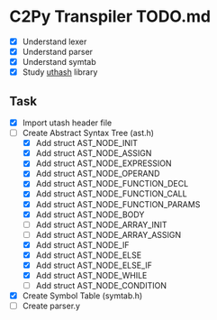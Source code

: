 # C2Py Transpiler TODO.md

- [x] Understand lexer
- [x] Understand parser
- [x] Understand symtab
- [x] Study [uthash](https://troydhanson.github.io/uthash/) library 

## Task

- [x] Import utash header file
- [ ] Create Abstract Syntax Tree (ast.h)
    - [x] Add struct AST_NODE_INIT
    - [x] Add struct AST_NODE_ASSIGN
    - [x] Add struct AST_NODE_EXPRESSION
    - [x] Add struct AST_NODE_OPERAND
    - [x] Add struct AST_NODE_FUNCTION_DECL
    - [x] Add struct AST_NODE_FUNCTION_CALL
    - [x] Add struct AST_NODE_FUNCTION_PARAMS
    - [x] Add struct AST_NODE_BODY
    - [ ] Add struct AST_NODE_ARRAY_INIT
    - [ ] Add struct AST_NODE_ARRAY_ASSIGN
    - [x] Add struct AST_NODE_IF
    - [x] Add struct AST_NODE_ELSE
    - [x] Add struct AST_NODE_ELSE_IF
    - [x] Add struct AST_NODE_WHILE
    - [ ] Add struct AST_NODE_CONDITION
- [x] Create Symbol Table (symtab.h)
- [ ] Create parser.y
